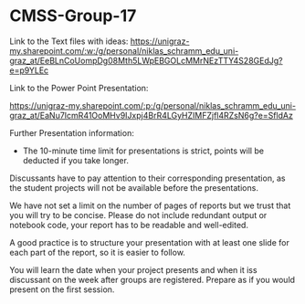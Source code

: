 # CMSS-Group-17

Link to the Text files with ideas:
https://unigraz-my.sharepoint.com/:w:/g/personal/niklas_schramm_edu_uni-graz_at/EeBLnCoUompDg08Mth5LWpEBGOLcMMrNEzTTY4S28GEdJg?e=p9YLEc

Link to the Power Point Presentation:

https://unigraz-my.sharepoint.com/:p:/g/personal/niklas_schramm_edu_uni-graz_at/EaNu7IcmR41OoMHv9IJxpj4BrR4LGyHZIMFZjfl4RZsN6g?e=SfldAz

Further Presentation information:
  - The 10-minute time limit for presentations is strict, points will be deducted if you take longer.

Discussants have to pay attention to their corresponding presentation, as the student projects will not be available before the presentations.

We have not set a limit on the number of pages of reports but we trust that you will try to be concise. Please do not include redundant output or notebook code, your report has to be readable and well-edited.

A good practice is to structure your presentation with at least one slide for each part of the report, so it is easier to follow.

You will learn the date when your project presents and when it iss discussant on the week after groups are registered. Prepare as if you would present on the first session.
